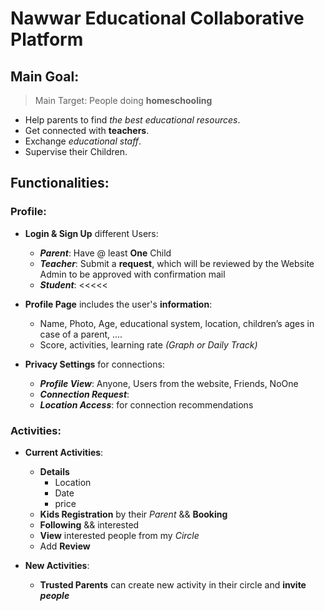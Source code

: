 # Nawwar Educational Collaborative Platform

## Main Goal:
> Main Target: People doing **homeschooling** 
- Help parents to find _the best educational resources_.
- Get connected with **teachers**.
- Exchange _educational staff_.
- Supervise their Children.

## Functionalities:

### Profile:
- **Login & Sign Up** different Users: 
  - _**Parent**_: Have @ least **One** Child
  - _**Teacher**_: Submit a **request**, which will be reviewed by the Website Admin to be approved with confirmation mail
  - _**Student**_: <<<<< 
- **Profile Page** includes the user's **information**:
  - Name, Photo, Age, educational system, location, children’s ages in case of a parent, ....
  - Score, activities, learning rate _(Graph or Daily Track)_
  
- **Privacy Settings** for connections:
  - _**Profile View**_: Anyone, Users from the website, Friends, NoOne
  - _**Connection Request**_:
  - _**Location Access**_: for connection recommendations
  

### Activities:
- **Current Activities**:
  - **Details**
    - Location
    - Date
    - price
  - **Kids Registration** by their _Parent_ && **Booking**
  - **Following** && interested 
  - **View** interested people from my _Circle_
  - Add **Review** 
  
- **New Activities**:
  - **Trusted Parents** can create new activity in their circle and **invite _people_**
  
  

  
  

